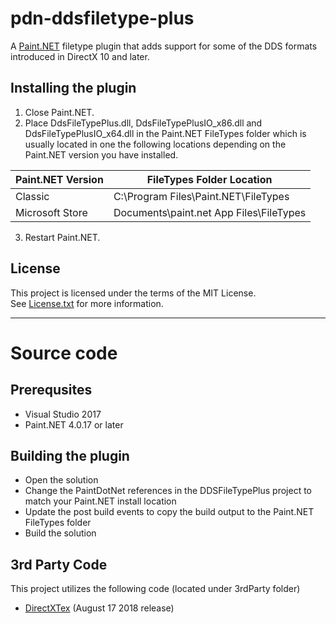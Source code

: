 # pdn-ddsfiletype-plus

A [Paint.NET](http://www.getpaint.net) filetype plugin that adds support for some of the DDS formats introduced in DirectX 10 and later.

## Installing the plugin

1. Close Paint.NET.
2. Place DdsFileTypePlus.dll, DdsFileTypePlusIO_x86.dll and DdsFileTypePlusIO_x64.dll in the Paint.NET FileTypes folder which is usually located in one the following locations depending on the Paint.NET version you have installed.

  Paint.NET Version |  FileTypes Folder Location
  --------|----------
  Classic | C:\Program Files\Paint.NET\FileTypes    
  Microsoft Store | Documents\paint.net App Files\FileTypes

3. Restart Paint.NET.

## License

This project is licensed under the terms of the MIT License.   
See [License.txt](License.txt) for more information.

***

# Source code

## Prerequsites

* Visual Studio 2017
* Paint.NET 4.0.17 or later

## Building the plugin

* Open the solution
* Change the PaintDotNet references in the DDSFileTypePlus project to match your Paint.NET install location
* Update the post build events to copy the build output to the Paint.NET FileTypes folder
* Build the solution

## 3rd Party Code

This project utilizes the following code (located under 3rdParty folder)

* [DirectXTex](https://github.com/Microsoft/DirectXTex) (August 17 2018 release)